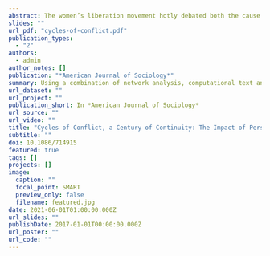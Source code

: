 ```yaml
---
abstract: The women’s liberation movement hotly debated both the cause of women’s oppression and the best approach to changing it. When treated as a moment within 1960s political polarization, these debates can seem esoteric and arbitrary. When examined across the longue durée, the debates prove to reflect complex and stable differences in interpretation that were tied to place more than to the political moment. Using a combination of network analysis, computational text analysis, and qualitative interpretation, the author examines women’s movement discourses across the first and second waves of activism and between two sites, New York City and Chicago. Place, she finds, serves to capture differences in political logics that generate durable differences within movement discourse.
slides: ""
url_pdf: "cycles-of-conflict.pdf"
publication_types:
  - "2"
authors:
  - admin
author_notes: []
publication: "*American Journal of Sociology*"
summary: Using a combination of network analysis, computational text analysis, and qualitative interpretation, the author examines women’s movement discourses across the first and second waves of activism and between two sites, New York City and Chicago. Place, she finds, serves to capture differences in political logics that generate durable differences within movement discourse.
url_dataset: ""
url_project: ""
publication_short: In *American Journal of Sociology*
url_source: ""
url_video: ""
title: "Cycles of Conflict, a Century of Continuity: The Impact of Persistent Place-Based Political Logics on Social Movement Strategy"
subtitle: ""
doi: 10.1086/714915
featured: true
tags: []
projects: []
image:
  caption: ""
  focal_point: SMART
  preview_only: false
  filename: featured.jpg
date: 2021-06-01T01:00:00.000Z
url_slides: ""
publishDate: 2017-01-01T00:00:00.000Z
url_poster: ""
url_code: ""
---
```


